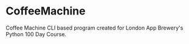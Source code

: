 # CoffeeMachine
 Coffee Machine CLI based program created for London App Brewery's Python 100 Day Course.
